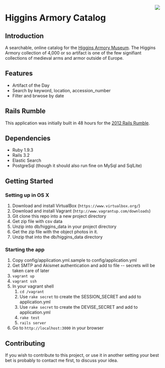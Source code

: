 <a href="https://codeclimate.com/github/shammond42/higgins-catalog"><img src="https://codeclimate.com/github/shammond42/higgins-catalog.png" style="float: right;"/></a>
# Higgins Armory Catalog

## Introduction

A searchable, online catalog for the [Higgins Armory Museum](http://higgins.org). The Higgins Armory collection of 4,000 or so artifact is one of the few signifiant collections of medieval arms and armor outside of Europe.

## Features

* Artifact of the Day
* Search by keyword, location, accession_number
* Filter and brwose by date

## Rails Rumble

This application was initially built in 48 hours for the [2012 Rails Rumble](http://railsrumble.com).

## Dependencies

* Ruby 1.9.3
* Rails 3.2
* Elastic Search
* PostgreSql (though it should also run fine on MySql and SqlLite)

## Getting Started

### Setting up in OS X

1. Download and install VirtualBox (`https://www.virtualbox.org/`)
1. Download and install Vagrant (`http://www.vagrantup.com/downloads`)
1. Git clone this repo into a new project directory
1. Get zip file with csv data
1. Unzip into db/higgins_data in your project directory
1. Get the zip file with the object photos in it.
1. Unzip that into the db/higgins_data directory

### Starting the app

1. Copy config/application.yml.sample to config/application.yml
1. Get SMTP and Akismet authentication and add to file -- secrets will be taken care of later
1. `vagrant up`
1. `vagrant ssh`
1. In your vagrant shell
    1. `cd /vagrant`
    1. Use `rake secret` to create the SESSION_SECRET and add to application.yml
    1. Use `rake secret` to create the DEVISE_SECRET and add to application.yml
    1. `rake test`
    1. `rails server`
1. Go to `http://localhost:3000` in your browser

## Contributing

If you wish to contribute to this project, or use it in another setting your best bet is probably to contact me first, to discuss your idea.
